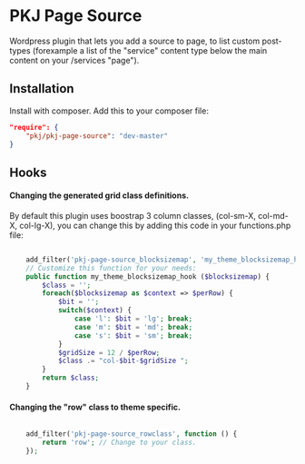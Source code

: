 # PKJ Page Source

Wordpress plugin that lets you add a source to page, to list custom post-types (forexample a list of  the "service"
content type below the main content on your  /services "page").


## Installation

Install with composer. Add this to your composer file:

```json
"require": {
    "pkj/pkj-page-source": "dev-master"
}
```


## Hooks


#### Changing the generated grid class definitions.

By default this plugin uses boostrap 3 column classes, (col-sm-X, col-md-X, col-lg-X), you can change this by adding
this code in your functions.php file:

```php

    add_filter('pkj-page-source_blocksizemap', 'my_theme_blocksizemap_hook');
    // Customize this function for your needs:
    public function my_theme_blocksizemap_hook ($blocksizemap) {
        $class = '';
        foreach($blocksizemap as $context => $perRow) {
            $bit = '';
            switch($context) {
                case 'l': $bit = 'lg'; break;
                case 'm': $bit = 'md'; break;
                case 's': $bit = 'sm'; break;
            }
            $gridSize = 12 / $perRow;
            $class .= "col-$bit-$gridSize ";
        }
        return $class;
    }
```

#### Changing the "row" class to theme specific.

```php

    add_filter('pkj-page-source_rowclass', function () {
        return 'row'; // Change to your class.
    });

```




